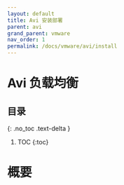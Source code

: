 ```yaml
---
layout: default
title: Avi 安装部署
parent: avi
grand_parent: vmware
nav_order: 1
permalink: /docs/vmware/avi/install
---
```


# Avi 负载均衡

## 目录
{: .no_toc .text-delta }

1. TOC
{:toc}

# 概要

